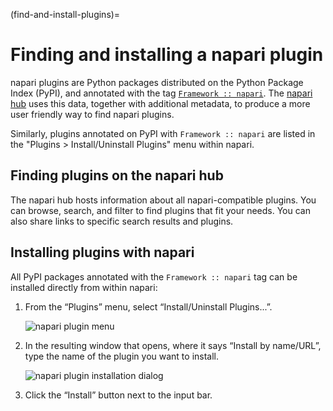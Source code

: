 (find-and-install-plugins)=
# Finding and installing a napari plugin

napari plugins are Python packages distributed on the Python Package Index
(PyPI), and annotated with the tag [`Framework ::
napari`](https://pypi.org/search/?q=&o=&c=Framework+%3A%3A+napari).  The
[napari hub](https://napari-hub.org) uses this data, together with additional
metadata, to produce a more user friendly way to find napari plugins.

Similarly, plugins annotated on PyPI with `Framework :: napari` are listed in
the "Plugins > Install/Uninstall Plugins" menu within napari.

## Finding plugins on the napari hub

The napari hub hosts information about all napari-compatible plugins.
You can browse, search, and filter to find plugins that fit your needs.
You can also share links to specific search results and plugins.

## Installing plugins with napari

All PyPI packages annotated with the `Framework :: napari` tag can be installed
directly from within napari:

1. From the “Plugins” menu, select “Install/Uninstall Plugins...”.

   ![napari plugin menu](/images/plugin-menu.png)

2. In the resulting window that opens, where it says “Install by name/URL”, type the name of the plugin you want to install.

   ![napari plugin installation dialog](/images/plugin-install-dialog.png)

3. Click the “Install” button next to the input bar.
